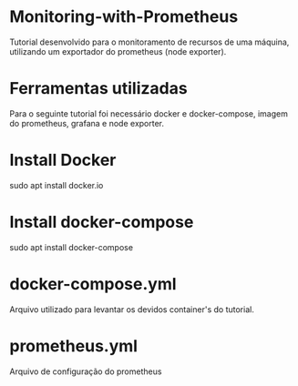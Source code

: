# Monitoring-with-Prometheus
Tutorial desenvolvido para o monitoramento de recursos de uma máquina, utilizando um exportador do prometheus (node exporter).
 
# Ferramentas utilizadas
Para o seguinte tutorial foi necessário docker e docker-compose, imagem do prometheus, grafana e node exporter.

# Install Docker
sudo apt install docker.io

# Install docker-compose
sudo apt install docker-compose

# docker-compose.yml
Arquivo utilizado para levantar os devidos container's do tutorial.

# prometheus.yml
Arquivo de configuração do prometheus